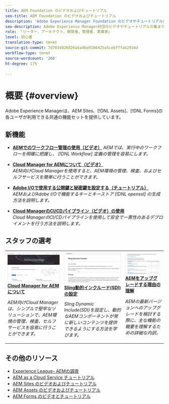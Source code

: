 ```yaml
---
title: AEM Foundation のビデオおよびチュートリアル
seo-title: AEM Foundation のビデオおよびチュートリアル
description: 'Adobe Experience Manager Foundation のビデオやチュートリアルのコレクションです。 '
seo-description: Adobe Experience Manager財団のビデオやチュートリアルの集まり
role: 「リーダー、アーキテクト、開発者、管理者、実業家」
level: 初心者
translation-type: tm+mt
source-git-commit: 7d7034026826a5a46a91b6425a5cebfffab2934d
workflow-type: tm+mt
source-wordcount: '268'
ht-degree: 17%

---
```



# 概要 {#overview}

Adobe Experience Managerは、AEM Sites、[!DNL Assets]、[!DNL Forms]の各ユーザが利用できる共通の機能セットを提供しています。

## 新機能

* **[AEMでのワークフロー管理の使用（ビデオ）](./workflow/use-workflow-management.md)**
   *AEMでは、実行中のワークフローを明確に把握し、 [!DNL Workflow] 定義の管理を容易にします。*

* **[Cloud Manager for AEMについて（ビデオ）](./cloud-manager/understand-cloud-manager-for-aem.md)**\
   *AEM向けCloud Managerを使用すると、AEM環境の管理、検査、およびセルフサービスを簡単に行うことができます。*

* **[Adobe I/Oで使用する公開鍵と秘密鍵を設定する（チュートリアル）](./authentication/set-up-public-private-keys-for-use-with-aem-and-adobe-io.md)**\
   *AEMおよびAdobe I/Oで機能するキーとキーストア [!DNL openssl] の生成方法を説明します。*

* **[Cloud ManagerのCI/CDパイプライン（ビデオ）の使用](./cloud-manager/use-the-cicd-pipeline-in-cloud-manager-for-aem.md)**\
   *Cloud ManagerのCI/CDパイプラインを使用して安全で一貫性のあるデプロイメントを行う方法を説明します。*

## スタッフの選考

<table>
<tr>
  <td>
    <a href="./cloud-manager/understand-cloud-manager-for-aem.md">
    <img alt="Cloud Manager for AEMについて" src="./cloud-manager/assets/understand-cloud-manager-for-aem/thumbnail.png" />
    </a>
    <div>
     <a href="./cloud-manager/understand-cloud-manager-for-aem.md">
    <strong>Cloud Manager for AEMについて</strong>
    </a>
    </div>
    <p>
    <em>AEM向けCloud Managerは、シンプルで堅牢なソリューションで、AEM環境の管理、検査、セルフサービスを容易に行うことができます。</em>
    <p>
  </td>
   <td>
    <a href="./development/set-up-sling-dynamic-include.md">
    <img alt="Sling動的インクルード(SDI)の設定" src="./development/assets/set-up-sling-dynamic-include/thumbnail.png" />
    </a>
     <div>
     <a href="./development/set-up-sling-dynamic-include.md">
    <strong>Sling動的インクルード(SDI)の設定</strong>
    </a>
    </div>
    <p>
    <em>Sling Dynamic Include(SDI)を設定し、動的なAEMコンポーネントが常に新しいコンテンツを提供できるようにする方法を学びます。</em>
    <p>
  </td>
  <td>
    <a href="./administration/understand-reasons-to-upgrade.md">
    <img alt="AEMをアップグレードする理由について" src="./administration/assets/understand-reasons-to-upgrade/thumbnail.png" />
    </a>
    <div>
    <a href="./administration/understand-reasons-to-upgrade.md">
    <strong>AEMをアップグレードする理由の理解</strong>
    </a>
    </div>
    <p>
    <em>AEMの最新バージョンへのアップグレードを検討する際に、主な機能の概要を理解するための詳細な内訳。</em>
    </p>
  </td>
</tr>
</table>

## その他のリソース

* [Experience League- AEMの調査](https://experienceleague.adobe.com/#recommended/solutions/experience-manager)
* [AEM as a Cloud Service チュートリアル](/help/cloud-service/overview.md)
* [AEM Sites のビデオおよびチュートリアル](/help/sites/overview.md)
* [AEM Assets のビデオおよびチュートリアル](/help/assets/overview.md)
* [AEM Forms のビデオとチュートリアル](/help/forms/overview.md)
